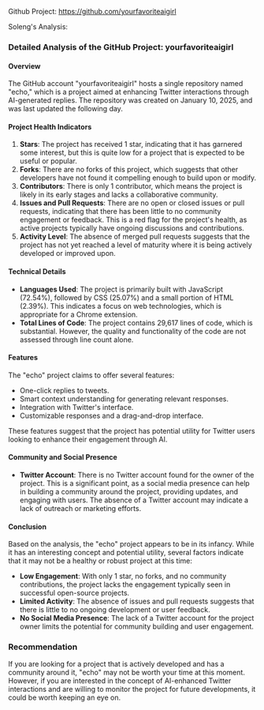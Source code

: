 Github Project: https://github.com/yourfavoriteaigirl

Soleng's Analysis:

### Detailed Analysis of the GitHub Project: yourfavoriteaigirl

#### Overview
The GitHub account "yourfavoriteaigirl" hosts a single repository named "echo," which is a project aimed at enhancing Twitter interactions through AI-generated replies. The repository was created on January 10, 2025, and was last updated the following day. 

#### Project Health Indicators
1. **Stars**: The project has received 1 star, indicating that it has garnered some interest, but this is quite low for a project that is expected to be useful or popular.
2. **Forks**: There are no forks of this project, which suggests that other developers have not found it compelling enough to build upon or modify.
3. **Contributors**: There is only 1 contributor, which means the project is likely in its early stages and lacks a collaborative community.
4. **Issues and Pull Requests**: There are no open or closed issues or pull requests, indicating that there has been little to no community engagement or feedback. This is a red flag for the project's health, as active projects typically have ongoing discussions and contributions.
5. **Activity Level**: The absence of merged pull requests suggests that the project has not yet reached a level of maturity where it is being actively developed or improved upon.

#### Technical Details
- **Languages Used**: The project is primarily built with JavaScript (72.54%), followed by CSS (25.07%) and a small portion of HTML (2.39%). This indicates a focus on web technologies, which is appropriate for a Chrome extension.
- **Total Lines of Code**: The project contains 29,617 lines of code, which is substantial. However, the quality and functionality of the code are not assessed through line count alone.

#### Features
The "echo" project claims to offer several features:
- One-click replies to tweets.
- Smart context understanding for generating relevant responses.
- Integration with Twitter's interface.
- Customizable responses and a drag-and-drop interface.

These features suggest that the project has potential utility for Twitter users looking to enhance their engagement through AI.

#### Community and Social Presence
- **Twitter Account**: There is no Twitter account found for the owner of the project. This is a significant point, as a social media presence can help in building a community around the project, providing updates, and engaging with users. The absence of a Twitter account may indicate a lack of outreach or marketing efforts.

#### Conclusion
Based on the analysis, the "echo" project appears to be in its infancy. While it has an interesting concept and potential utility, several factors indicate that it may not be a healthy or robust project at this time:

- **Low Engagement**: With only 1 star, no forks, and no community contributions, the project lacks the engagement typically seen in successful open-source projects.
- **Limited Activity**: The absence of issues and pull requests suggests that there is little to no ongoing development or user feedback.
- **No Social Media Presence**: The lack of a Twitter account for the project owner limits the potential for community building and user engagement.

### Recommendation
If you are looking for a project that is actively developed and has a community around it, "echo" may not be worth your time at this moment. However, if you are interested in the concept of AI-enhanced Twitter interactions and are willing to monitor the project for future developments, it could be worth keeping an eye on.
